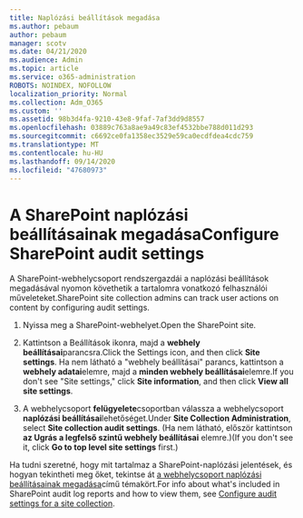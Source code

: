 ```yaml
---
title: Naplózási beállítások megadása
ms.author: pebaum
author: pebaum
manager: scotv
ms.date: 04/21/2020
ms.audience: Admin
ms.topic: article
ms.service: o365-administration
ROBOTS: NOINDEX, NOFOLLOW
localization_priority: Normal
ms.collection: Adm_O365
ms.custom: ''
ms.assetid: 98b3d4fa-9210-43e8-9faf-7af3dd9d8557
ms.openlocfilehash: 03889c763a8ae9a49c83ef4532bbe788d011d293
ms.sourcegitcommit: c6692ce0fa1358ec3529e59ca0ecdfdea4cdc759
ms.translationtype: MT
ms.contentlocale: hu-HU
ms.lasthandoff: 09/14/2020
ms.locfileid: "47680973"
---
```

# <a name="configure-sharepoint-audit-settings"></a><span data-ttu-id="86923-102">A SharePoint naplózási beállításainak megadása</span><span class="sxs-lookup"><span data-stu-id="86923-102">Configure SharePoint audit settings</span></span>

<span data-ttu-id="86923-103">A SharePoint-webhelycsoport rendszergazdái a naplózási beállítások megadásával nyomon követhetik a tartalomra vonatkozó felhasználói műveleteket.</span><span class="sxs-lookup"><span data-stu-id="86923-103">SharePoint site collection admins can track user actions on content by configuring audit settings.</span></span>
  
1. <span data-ttu-id="86923-104">Nyissa meg a SharePoint-webhelyet.</span><span class="sxs-lookup"><span data-stu-id="86923-104">Open the SharePoint site.</span></span>
    
2. <span data-ttu-id="86923-105">Kattintson a Beállítások ikonra, majd a **webhely beállításai**parancsra.</span><span class="sxs-lookup"><span data-stu-id="86923-105">Click the Settings icon, and then click **Site settings**.</span></span> <span data-ttu-id="86923-106">Ha nem látható a "webhely beállításai" parancs, kattintson a **webhely adatai**elemre, majd a **minden webhely beállításai**elemre.</span><span class="sxs-lookup"><span data-stu-id="86923-106">If you don't see "Site settings," click **Site information**, and then click **View all site settings**.</span></span>
    
3. <span data-ttu-id="86923-107">A webhelycsoport **felügyelete**csoportban válassza a webhelycsoport **naplózási beállításai**lehetőséget.</span><span class="sxs-lookup"><span data-stu-id="86923-107">Under **Site Collection Administration**, select **Site collection audit settings**.</span></span> <span data-ttu-id="86923-108">(Ha nem látható, először kattintson **az Ugrás a legfelső szintű webhely beállításai** elemre.)</span><span class="sxs-lookup"><span data-stu-id="86923-108">(If you don't see it, click **Go to top level site settings** first.)</span></span> 
    
<span data-ttu-id="86923-109">Ha tudni szeretné, hogy mit tartalmaz a SharePoint-naplózási jelentések, és hogyan tekintheti meg őket, tekintse át [a webhelycsoport naplózási beállításainak megadása](https://go.microsoft.com/fwlink/?linkid=404050)című témakört.</span><span class="sxs-lookup"><span data-stu-id="86923-109">For info about what's included in SharePoint audit log reports and how to view them, see [Configure audit settings for a site collection](https://go.microsoft.com/fwlink/?linkid=404050).</span></span>
  

